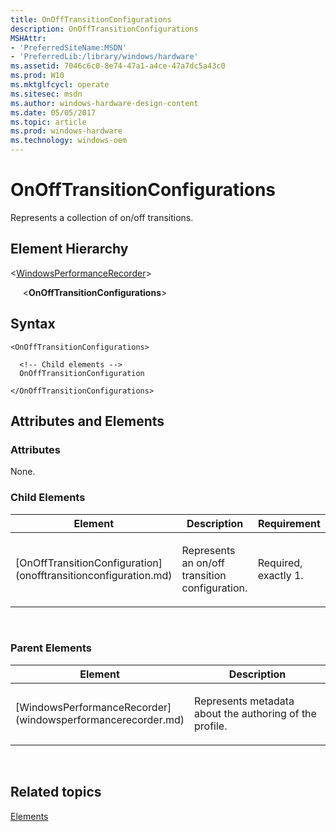 ```yaml
---
title: OnOffTransitionConfigurations
description: OnOffTransitionConfigurations
MSHAttr:
- 'PreferredSiteName:MSDN'
- 'PreferredLib:/library/windows/hardware'
ms.assetid: 7046c6c0-8e74-47a1-a4ce-47a7dc5a43c0
ms.prod: W10
ms.mktglfcycl: operate
ms.sitesec: msdn
ms.author: windows-hardware-design-content
ms.date: 05/05/2017
ms.topic: article
ms.prod: windows-hardware
ms.technology: windows-oem
---
```


# OnOffTransitionConfigurations


Represents a collection of on/off transitions.

## Element Hierarchy


&lt;[WindowsPerformanceRecorder](windowsperformancerecorder.md)&gt;

     &lt;**OnOffTransitionConfigurations**&gt;

## Syntax


``` syntax
<OnOffTransitionConfigurations>

  <!-- Child elements -->
  OnOffTransitionConfiguration

</OnOffTransitionConfigurations>
```

## Attributes and Elements


### Attributes

None.

### Child Elements

<table>
<colgroup>
<col width="33%" />
<col width="33%" />
<col width="33%" />
</colgroup>
<thead>
<tr class="header">
<th>Element</th>
<th>Description</th>
<th>Requirement</th>
</tr>
</thead>
<tbody>
<tr class="odd">
<td><p>[OnOffTransitionConfiguration](onofftransitionconfiguration.md)</p></td>
<td><p>Represents an on/off transition configuration.</p></td>
<td><p>Required, exactly 1.</p></td>
</tr>
</tbody>
</table>

 

### Parent Elements

<table>
<colgroup>
<col width="50%" />
<col width="50%" />
</colgroup>
<thead>
<tr class="header">
<th>Element</th>
<th>Description</th>
</tr>
</thead>
<tbody>
<tr class="odd">
<td><p>[WindowsPerformanceRecorder](windowsperformancerecorder.md)</p></td>
<td><p>Represents metadata about the authoring of the profile.</p></td>
</tr>
</tbody>
</table>

 

## Related topics


[Elements](elements.md)

 

 







